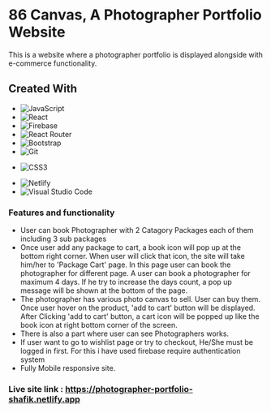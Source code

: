 # 86 Canvas, A Photographer Portfolio Website

This is a website where a photographer portfolio is displayed alongside with e-commerce functionality. 

## Created With




*  ![JavaScript](https://img.shields.io/badge/javascript-%23323330.svg?style=for-the-badge&logo=javascript&logoColor=%23F7DF1E) 
*  ![React](https://img.shields.io/badge/react-%2320232a.svg?style=for-the-badge&logo=react&logoColor=%2361DAFB)
*  ![Firebase](https://img.shields.io/badge/firebase-%23039BE5.svg?style=for-the-badge&logo=firebase)
*  ![React Router](https://img.shields.io/badge/React_Router-CA4245?style=for-the-badge&logo=react-router&logoColor=white)
*  ![Bootstrap](https://img.shields.io/badge/bootstrap-%23563D7C.svg?style=for-the-badge&logo=bootstrap&logoColor=white)
*  ![Git](https://img.shields.io/badge/git-%23F05033.svg?style=for-the-badge&logo=git&logoColor=white)
-  ![CSS3](https://img.shields.io/badge/css3-%231572B6.svg?style=for-the-badge&logo=css3&logoColor=white)
*  ![Netlify](https://img.shields.io/badge/netlify-%23000000.svg?style=for-the-badge&logo=netlify&logoColor=#00C7B7)
*  ![Visual Studio Code](https://img.shields.io/badge/Visual%20Studio%20Code-0078d7.svg?style=for-the-badge&logo=visual-studio-code&logoColor=white)



### Features and functionality
* User can book Photographer with 2 Catagory Packages each of them including 3 sub packages
* Once user add any package to cart, a book icon will pop up at the bottom right corner. When user will click that icon, the site will take him/her to 'Package Cart' page. In this page user can book the photographer for different page. A user can book a photographer for maximum 4 days. If he try to increase the days count, a pop up message will be shown at the bottom of the page. 
* The photographer has various photo canvas to sell. User can buy them. Once user hover on the product, 'add to cart' button will be displayed. After Clicking 'add to cart' button, a cart icon will be popped up like the book icon at right bottom corner of the screen. 
* There is also a part where user can see Photographers works.
* If user want to go to wishlist page or try to checkout, He/She must be logged in first. For this i have used firebase require authentication system
* Fully Mobile responsive site.


### Live site link : https://photographer-portfolio-shafik.netlify.app

